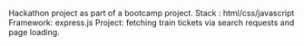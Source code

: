 Hackathon project as part of a bootcamp project.
Stack : html/css/javascript
Framework: express.js
Project: fetching train tickets via search requests and page loading.
